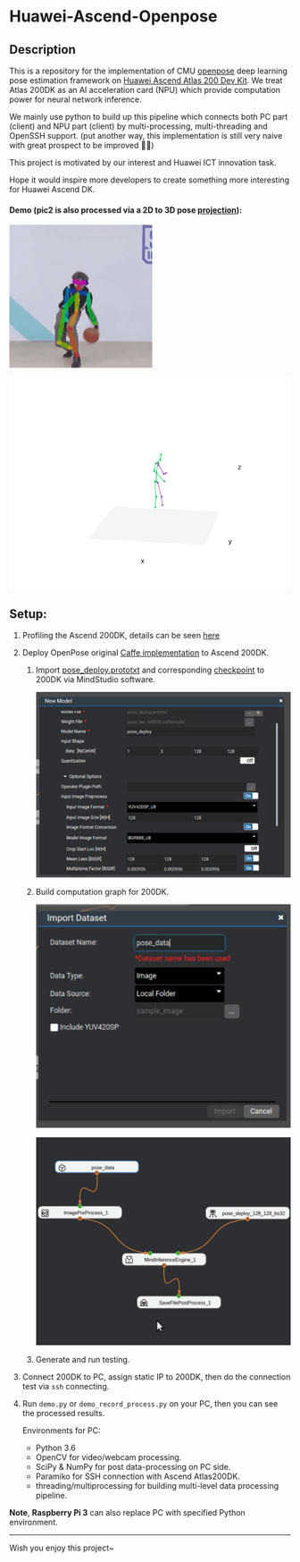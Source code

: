 # Huawei-Ascend-Openpose

## Description

This is a repository for the implementation of CMU [openpose]() deep learning pose estimation framework on [Huawei Ascend Atlas 200 Dev Kit](). We treat Atlas 200DK as an AI acceleration card (NPU) which provide computation power for neural network inference.

We mainly use python to build up this pipeline which connects both PC part (client) and NPU part (client) by multi-processing, multi-threading and OpenSSH support. (put another way, this implementation is still very naive with great prospect to be improved 🐱‍👓)

This project is motivated by our interest and Huawei ICT innovation task. 

Hope it would inspire more developers to create something more interesting for Huawei Ascend DK.

####  Demo (pic2 is also processed via a 2D to 3D pose [projection](<https://github.com/miu200521358/3d-pose-baseline-vmd>)):

![](figures/Demo.gif)

![](figures/movie_smoothing.gif)

## Setup:

1. Profiling the Ascend 200DK, details can be seen [here](<https://www.huawei.com/minisite/ascend/cn/>)

2. Deploy OpenPose original [Caffe implementation](<https://github.com/ZheC/Realtime_Multi-Person_Pose_Estimation>) to Ascend 200DK.

   1. Import [pose_deploy.prototxt](https://github.com/ZheC/Realtime_Multi-Person_Pose_Estimation/blob/master/model/_trained_COCO/pose_deploy.prototxt) and corresponding [checkpoint](http://posefs1.perception.cs.cmu.edu/Users/ZheCao/pose_iter_440000.caffemodel) to 200DK via MindStudio software.

      ![](figures/mind_model.png)

   2. Build computation graph for 200DK. 

      ![](figures/mind_dataset.png)

      ![](figures/mind_graph.png)

   3. Generate and run testing.

3. Connect 200DK to PC, assign static IP to 200DK, then do the connection test via `ssh` connecting.

4. Run `demo.py`  or `demo_record_process.py` on your PC, then you can see the processed results. 

   Environments for PC:

   *  Python 3.6
   * OpenCV for video/webcam processing.
   * SciPy & NumPy for post data-processing on PC side.
   * Paramiko for SSH connection with Ascend Atlas200DK.
   * threading/multiprocessing for building multi-level data processing pipeline.

 **Note**,  **Raspberry Pi 3** can also replace PC with specified Python environment.

----------------------

Wish you enjoy this project~

 
